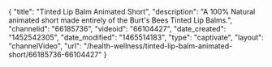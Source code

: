 {
    "title": "Tinted Lip Balm Animated Short",
    "description": "A 100% Natural animated short made entirely of the Burt's Bees Tinted Lip Balms.",
    "channelid": "66185736",
    "videoid": "66104427",
    "date_created": "1452542305",
    "date_modified": "1465514183",
    "type": "captivate",
    "layout": "channelVideo",
    "url": "\/health-wellness\/tinted-lip-balm-animated-short\/66185736-66104427"
}